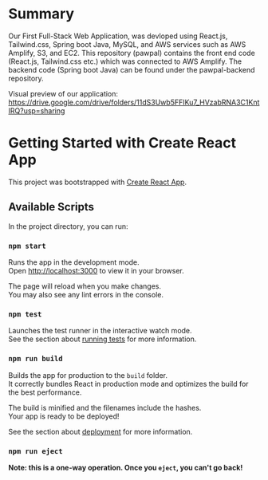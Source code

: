 
# Summary
Our First Full-Stack Web Application, was devloped using React.js, Tailwind.css, Spring boot Java, MySQL, and AWS services such as AWS Amplify, S3, and EC2.
This repository (pawpal) contains the front end code (React.js, Tailwind.css etc.) which was connected to AWS Amplify. The backend code (Spring boot Java) can be found under the pawpal-backend repository.

Visual preview of our application: https://drive.google.com/drive/folders/11dS3Uwb5FFIKu7_HVzabRNA3C1KntIRQ?usp=sharing

# Getting Started with Create React App

This project was bootstrapped with [Create React App](https://github.com/facebook/create-react-app).

## Available Scripts

In the project directory, you can run:

### `npm start`

Runs the app in the development mode.\
Open [http://localhost:3000](http://localhost:3000) to view it in your browser.

The page will reload when you make changes.\
You may also see any lint errors in the console.

### `npm test`

Launches the test runner in the interactive watch mode.\
See the section about [running tests](https://facebook.github.io/create-react-app/docs/running-tests) for more information.

### `npm run build`

Builds the app for production to the `build` folder.\
It correctly bundles React in production mode and optimizes the build for the best performance.

The build is minified and the filenames include the hashes.\
Your app is ready to be deployed!

See the section about [deployment](https://facebook.github.io/create-react-app/docs/deployment) for more information.

### `npm run eject`

**Note: this is a one-way operation. Once you `eject`, you can't go back!**


